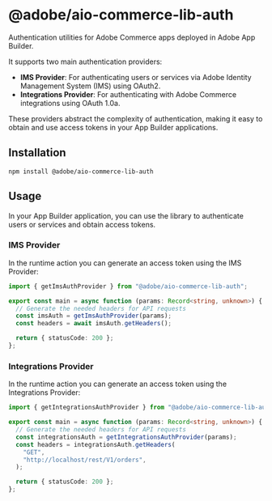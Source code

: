 # @adobe/aio-commerce-lib-auth

Authentication utilities for Adobe Commerce apps deployed in Adobe App Builder.

It supports two main authentication providers:

- **IMS Provider**: For authenticating users or services via Adobe Identity Management System (IMS) using OAuth2.
- **Integrations Provider**: For authenticating with Adobe Commerce integrations using OAuth 1.0a.

These providers abstract the complexity of authentication, making it easy to obtain and use access tokens in your App Builder applications.

## Installation

```shell
npm install @adobe/aio-commerce-lib-auth
```

## Usage

In your App Builder application, you can use the library to authenticate users or services and obtain access tokens.

### IMS Provider

In the runtime action you can generate an access token using the IMS Provider:

```typescript
import { getImsAuthProvider } from "@adobe/aio-commerce-lib-auth";

export const main = async function (params: Record<string, unknown>) {
  // Generate the needed headers for API requests
  const imsAuth = getImsAuthProvider(params);
  const headers = await imsAuth.getHeaders();

  return { statusCode: 200 };
};
```

### Integrations Provider

In the runtime action you can generate an access token using the Integrations Provider:

```typescript
import { getIntegrationsAuthProvider } from "@adobe/aio-commerce-lib-auth";

export const main = async function (params: Record<string, unknown>) {
  // Generate the needed headers for API requests
  const integrationsAuth = getIntegrationsAuthProvider(params);
  const headers = integrationsAuth.getHeaders(
    "GET",
    "http://localhost/rest/V1/orders",
  );

  return { statusCode: 200 };
};
```
